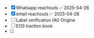 - [x] Whatsapp reachouts ✅ 2025-04-28
- [x] email reachouts ✅ 2025-04-28
- [ ] Label verification (AI) Origine
- [ ] EOS traction book
- [ ] 